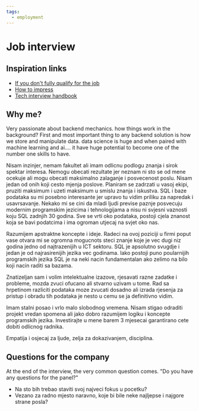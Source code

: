 ```yaml
---
tags:
  - employment
---
```


# Job interview

## Inspiration links

- [If you don't fully qualify for the job](https://kalebmckelvey.com/blog/how-to-write-a-cv-and-interview-if-you-dont-fully-qualify-for-the-job/)
- [How to impress](https://www.youtube.com/watch?v=cHyYlFCaXPM)
- [Tech interview handbook](https://www.techinterviewhandbook.org/)

## Why me?

Very passionate about backend mechanics. how things work in the background? First and most important thing to any backend solution is how we store and manipulate data. data science is huge and when paired with machine learning and ai.... it have huge potential to become one of the number one skills to have.

Nisam inzinjer, nemam fakultet ali imam odlicnu podlogu znanja i sirok spektar interesa. Nemogu obecati rezultate jer neznam ni sto se od mene ocekuje ali mogu obecati maksimalno zalaganje i posvecenost poslu. Nisam jedan od onih koji cesto mjenja poslove. Planiram se zadrzati u vasoj ekipi, pruziti maksimum i uzeti maksimum u smislu znanja i iskustva. SQL i baze podataka su mi posebno interesante jer upravo tu vidim priliku za napredak i usavrsavanje. Nekako mi se cini da mladi ljudi previse paznje posvecuju modernim programskim jezicima i tehnologijama a nisu ni svjesni vaznosti koju SQL zadnjih 30 godina. Sve se vrti oko podataka, postoji cjela znanost koja se bavi podatcima i ima ogroman utjecaj na svjet oko nas.

Razumijem apstraktne koncepte i ideje. Radeci na ovoj poziciji u firmi poput vase otvara mi se ogromna mogucnots steci znanje koje je vec dugi niz godina jedno od najtrazenijih u ICT sektoru. SQL je apsolutno svugdje i jedan je od najrasirenijih jezika vec godinama. Iako postoji puno poularnijih programskih jezika SQL je na neki nacin fundamentalan ako zelimo na bilo koji nacin raditi sa bazama.

Znatizeljan sam i volim intelektualne izazove, rjesavati razne zadatke i probleme, mozda zvuci ofucano ali stvarno uzivam u tome. Rad sa hrpetinom razliciti podataka moze zvucati dosadno ali izrada rjesenja za pristup i obradu tih podataka je nesto u cemu se ja definitivno vidim.

Imam stalni posao i vrlo malo slobodnog vremena. Nisam stigao odraditi projekt vredan spomena ali jako dobro razumijem logiku i koncepte programskih jezika. Investirajte u mene barem 3 mjesecai garantirano cete dobiti odlicnog radnika.

Empatija i osjecaj za ljude, zelja za dokazivanjem, disciplina.

## Questions for the company

At the end of the interview, the very common question comes. "Do you have any questions for the panel?"

- Na sto bih trebao staviti svoj najveci fokus u pocetku?
- Vezano za radno mjesto naravno, koje bi bile neke najljepse i najgore strane posla?